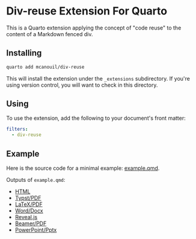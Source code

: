 # Div-reuse Extension For Quarto

This is a Quarto extension applying the concept of "code reuse" to the content of a Markdown fenced div.

## Installing

```bash
quarto add mcanouil/div-reuse
```

This will install the extension under the `_extensions` subdirectory.
If you're using version control, you will want to check in this directory.

## Using

To use the extension, add the following to your document's front matter:

```yaml
filters:
  - div-reuse
```

## Example

Here is the source code for a minimal example: [example.qmd](example.qmd).

Outputs of `example.qmd`:

- [HTML](https://m.canouil.dev/quarto-div-reuse/)
- [Typst/PDF](https://m.canouil.dev/quarto-div-reuse/div-reuse-typst.pdf)
- [LaTeX/PDF](https://m.canouil.dev/quarto-div-reuse/div-reuse-latex.pdf)
- [Word/Docx](https://m.canouil.dev/quarto-div-reuse/div-reuse-openxml.docx)
- [Reveal.js](https://m.canouil.dev/quarto-div-reuse/div-reuse-revealjs.html)
- [Beamer/PDF](https://m.canouil.dev/quarto-div-reuse/div-reuse-beamer.pdf)
- [PowerPoint/Pptx](https://m.canouil.dev/quarto-div-reuse/div-reuse-pptx.pptx)
